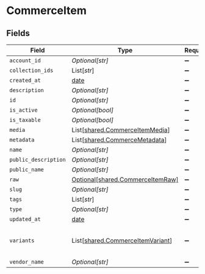 # CommerceItem


## Fields

| Field                                                                          | Type                                                                           | Required                                                                       | Description                                                                    |
| ------------------------------------------------------------------------------ | ------------------------------------------------------------------------------ | ------------------------------------------------------------------------------ | ------------------------------------------------------------------------------ |
| `account_id`                                                                   | *Optional[str]*                                                                | :heavy_minus_sign:                                                             | N/A                                                                            |
| `collection_ids`                                                               | List[*str*]                                                                    | :heavy_minus_sign:                                                             | N/A                                                                            |
| `created_at`                                                                   | [date](https://docs.python.org/3/library/datetime.html#date-objects)           | :heavy_minus_sign:                                                             | N/A                                                                            |
| `description`                                                                  | *Optional[str]*                                                                | :heavy_minus_sign:                                                             | N/A                                                                            |
| `id`                                                                           | *Optional[str]*                                                                | :heavy_minus_sign:                                                             | N/A                                                                            |
| `is_active`                                                                    | *Optional[bool]*                                                               | :heavy_minus_sign:                                                             | N/A                                                                            |
| `is_taxable`                                                                   | *Optional[bool]*                                                               | :heavy_minus_sign:                                                             | N/A                                                                            |
| `media`                                                                        | List[[shared.CommerceItemMedia](../../models/shared/commerceitemmedia.md)]     | :heavy_minus_sign:                                                             | N/A                                                                            |
| `metadata`                                                                     | List[[shared.CommerceMetadata](../../models/shared/commercemetadata.md)]       | :heavy_minus_sign:                                                             | N/A                                                                            |
| `name`                                                                         | *Optional[str]*                                                                | :heavy_minus_sign:                                                             | N/A                                                                            |
| `public_description`                                                           | *Optional[str]*                                                                | :heavy_minus_sign:                                                             | N/A                                                                            |
| `public_name`                                                                  | *Optional[str]*                                                                | :heavy_minus_sign:                                                             | N/A                                                                            |
| `raw`                                                                          | [Optional[shared.CommerceItemRaw]](../../models/shared/commerceitemraw.md)     | :heavy_minus_sign:                                                             | N/A                                                                            |
| `slug`                                                                         | *Optional[str]*                                                                | :heavy_minus_sign:                                                             | N/A                                                                            |
| `tags`                                                                         | List[*str*]                                                                    | :heavy_minus_sign:                                                             | N/A                                                                            |
| `type`                                                                         | *Optional[str]*                                                                | :heavy_minus_sign:                                                             | N/A                                                                            |
| `updated_at`                                                                   | [date](https://docs.python.org/3/library/datetime.html#date-objects)           | :heavy_minus_sign:                                                             | N/A                                                                            |
| `variants`                                                                     | List[[shared.CommerceItemVariant](../../models/shared/commerceitemvariant.md)] | :heavy_minus_sign:                                                             | first variant is the default variant                                           |
| `vendor_name`                                                                  | *Optional[str]*                                                                | :heavy_minus_sign:                                                             | N/A                                                                            |